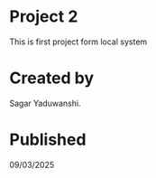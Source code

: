 # Project 2
This is first project form local system

# Created by 
Sagar Yaduwanshi.

# Published 
09/03/2025